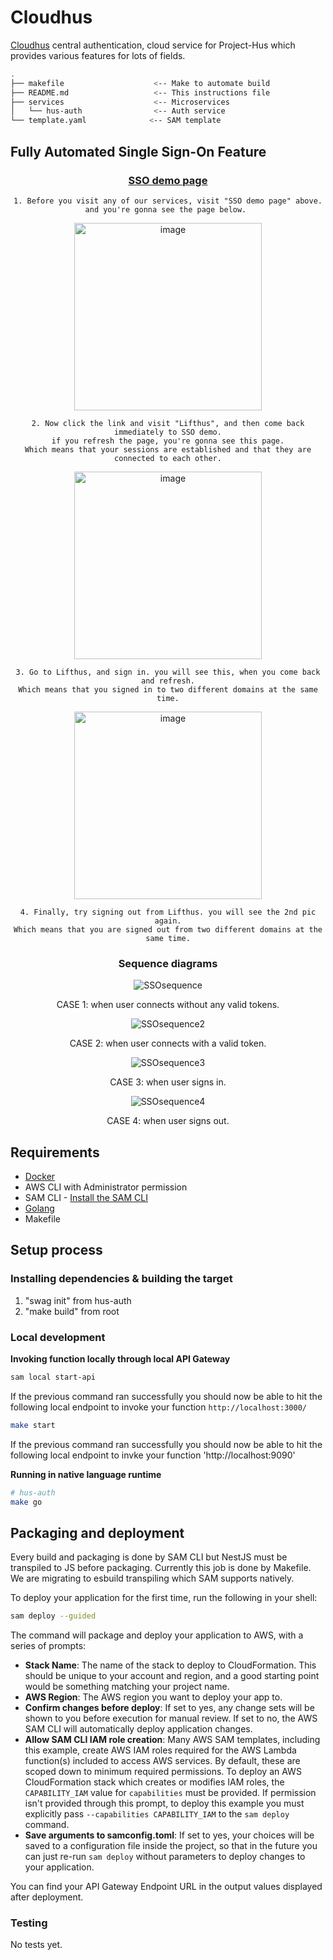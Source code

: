 # Cloudhus

[Cloudhus](https://auth.cloudhus.com/auth)
central authentication, cloud service for Project-Hus which provides various features for lots of fields.

```bash
.
├── makefile                    <-- Make to automate build
├── README.md                   <-- This instructions file
├── services                    <-- Microservices
│   └── hus-auth                <-- Auth service
└── template.yaml              <-- SAM template
```

## Fully Automated Single Sign-On Feature
<div align="center">
  
### [SSO demo page](https://auth.cloudhus.com/auth/demo/sso)

    1. Before you visit any of our services, visit "SSO demo page" above.
    and you're gonna see the page below. 

<img width="300" alt="image" src="https://github.com/Project-Hus/cloudhus/assets/108582413/955bc599-0dd9-4d10-9a05-2e035e534b6d">

    2. Now click the link and visit "Lifthus", and then come back immediately to SSO demo.
    if you refresh the page, you're gonna see this page.
    Which means that your sessions are established and that they are connected to each other.

<img width="300" alt="image" src="https://github.com/Project-Hus/cloudhus/assets/108582413/743a7e23-38df-4180-920f-7b518cb415fe">

    3. Go to Lifthus, and sign in. you will see this, when you come back and refresh.
    Which means that you signed in to two different domains at the same time.

<img width="300" alt="image" src="https://github.com/Project-Hus/cloudhus/assets/108582413/c800d7cf-9037-465b-88aa-7fefddff1026">

    4. Finally, try signing out from Lifthus. you will see the 2nd pic again.
    Which means that you are signed out from two different domains at the same time.

### Sequence diagrams
![SSOsequence](https://github.com/Project-Hus/cloudhus/assets/108582413/76992cc2-52d8-4a30-98c4-17e87017a54a)

CASE 1: when user connects without any valid tokens.
  
![SSOsequence2](https://github.com/Project-Hus/cloudhus/assets/108582413/38fedd0a-52d0-41eb-9cc1-ce069252d5ea)

CASE 2: when user connects with a valid token.

![SSOsequence3](https://github.com/Project-Hus/cloudhus/assets/108582413/0ac5169f-ca05-4b6f-a3c4-b1985ba32545)

CASE 3: when user signs in.

![SSOsequence4](https://github.com/Project-Hus/cloudhus/assets/108582413/35f765fb-f918-442f-ae7b-6e1028abe9d4)

CASE 4: when user signs out.

</div>

## Requirements

- [Docker](https://www.docker.com/community-edition)
- AWS CLI with Administrator permission
- SAM CLI - [Install the SAM CLI](https://docs.aws.amazon.com/serverless-application-model/latest/developerguide/serverless-sam-cli-install.html)
- [Golang](https://golang.org)
- Makefile

## Setup process

### Installing dependencies & building the target

1. "swag init" from hus-auth
2. "make build" from root

### Local development

**Invoking function locally through local API Gateway**

```bash
sam local start-api
```

If the previous command ran successfully you should now be able to hit the following local endpoint to invoke your function `http://localhost:3000/`

```bash
make start
```

If the previous command ran successfully you should now be able to hit the following local endpoint to invke your function 'http://localhost:9090'

**Running in native language runtime**

```bash
# hus-auth
make go
```

## Packaging and deployment

Every build and packaging is done by SAM CLI but NestJS must be transpiled to JS before packaging.
Currently this job is done by Makefile. We are migrating to esbuild transpiling which SAM supports natively.

To deploy your application for the first time, run the following in your shell:

```bash
sam deploy --guided
```

The command will package and deploy your application to AWS, with a series of prompts:

- **Stack Name**: The name of the stack to deploy to CloudFormation. This should be unique to your account and region, and a good starting point would be something matching your project name.
- **AWS Region**: The AWS region you want to deploy your app to.
- **Confirm changes before deploy**: If set to yes, any change sets will be shown to you before execution for manual review. If set to no, the AWS SAM CLI will automatically deploy application changes.
- **Allow SAM CLI IAM role creation**: Many AWS SAM templates, including this example, create AWS IAM roles required for the AWS Lambda function(s) included to access AWS services. By default, these are scoped down to minimum required permissions. To deploy an AWS CloudFormation stack which creates or modifies IAM roles, the `CAPABILITY_IAM` value for `capabilities` must be provided. If permission isn't provided through this prompt, to deploy this example you must explicitly pass `--capabilities CAPABILITY_IAM` to the `sam deploy` command.
- **Save arguments to samconfig.toml**: If set to yes, your choices will be saved to a configuration file inside the project, so that in the future you can just re-run `sam deploy` without parameters to deploy changes to your application.

You can find your API Gateway Endpoint URL in the output values displayed after deployment.

### Testing

No tests yet.
